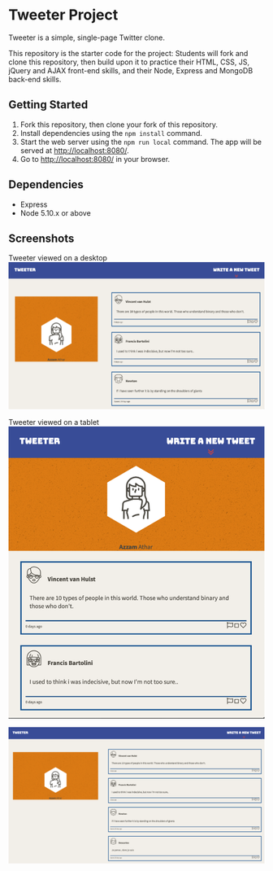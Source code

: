 # Tweeter Project

Tweeter is a simple, single-page Twitter clone.

This repository is the starter code for the project: Students will fork and clone this repository, then build upon it to practice their HTML, CSS, JS, jQuery and AJAX front-end skills, and their Node, Express and MongoDB back-end skills.

## Getting Started

1. Fork this repository, then clone your fork of this repository.
2. Install dependencies using the `npm install` command.
3. Start the web server using the `npm run local` command. The app will be served at <http://localhost:8080/>.
4. Go to <http://localhost:8080/> in your browser.

## Dependencies

- Express
- Node 5.10.x or above

## Screenshots

Tweeter viewed on a desktop
!["Screenshot of the tweet box and tweets on a desktop screen"](https://github.com/Azzycodes/tweeter/blob/master/public/images/ScreenGrab.png?raw=true)

Tweeter viewed on a tablet
!["Screenshot of some more tweets"](https://github.com/Azzycodes/tweeter/blob/master/public/images/ResponsiveScreenGrab.png?raw=true)


!["Screenshot of the app as viewed by a tablet"](https://github.com/Azzycodes/tweeter/blob/master/public/images/desktopScreenGrab.png?raw=true)


